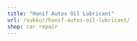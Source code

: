 ```yaml
---
title: "Hanif Autos Oil Lubricant"
url: /sukkur/hanif-autos-oil-lubricant/
shop: car repair
---
```


